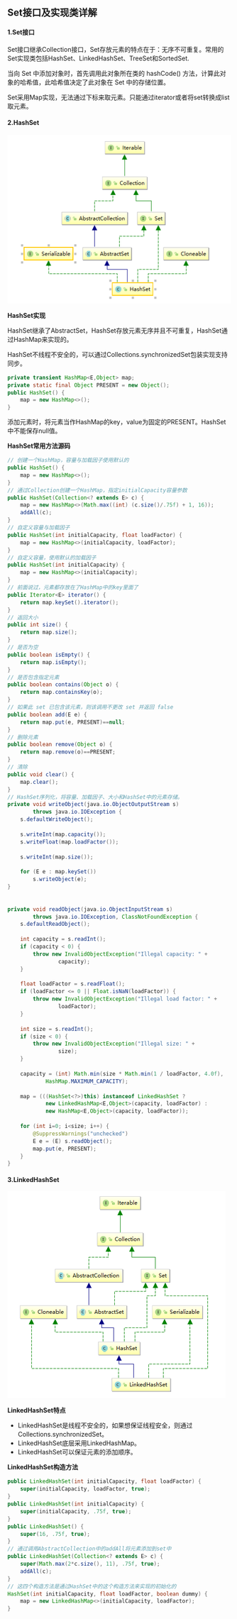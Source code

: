 ## Set接口及实现类详解

#### 1.Set接口

Set接口继承Collection接口，Set存放元素的特点在于：无序不可重复。常用的Set实现类包括HashSet、LinkedHashSet、TreeSet和SortedSet.

当向 Set 中添加对象时，首先调用此对象所在类的 hashCode() 方法，计算此对象的哈希值，此哈希值决定了此对象在 Set 中的存储位置。

Set采用Map实现，无法通过下标来取元素。只能通过iterator或者将set转换成list取元素。

#### 2.HashSet

![](https://github.com/lvCmx/study/blob/master/note/java/java%E5%AE%B9%E5%99%A8/img/hashset01.png)

**HashSet实现**

HashSet继承了AbstractSet，HashSet存放元素无序并且不可重复，HashSet通过HashMap来实现的。

HashSet不线程不安全的，可以通过Collections.synchronizedSet包装实现支持同步。

```java
private transient HashMap<E,Object> map;
private static final Object PRESENT = new Object();
public HashSet() {
    map = new HashMap<>();
}
```

添加元素时，将元素当作HashMap的key，value为固定的PRESENT。HashSet中不能保存null值。

**HashSet常用方法源码**

```java
// 创建一个HashMap，容量与加载因子使用默认的
public HashSet() {
    map = new HashMap<>();
}
// 通过Collection创建一个HashMap，指定initialCapacity容量参数
public HashSet(Collection<? extends E> c) {
    map = new HashMap<>(Math.max((int) (c.size()/.75f) + 1, 16));
    addAll(c);
}
// 自定义容量与加载因子
public HashSet(int initialCapacity, float loadFactor) {
    map = new HashMap<>(initialCapacity, loadFactor);
}
// 自定义容量，使用默认的加载因子
public HashSet(int initialCapacity) {
    map = new HashMap<>(initialCapacity);
}
// 前面说过，元素都存放在了HashMap中的key里面了
public Iterator<E> iterator() {
    return map.keySet().iterator();
}
// 返回大小
public int size() {
    return map.size();
}
// 是否为空
public boolean isEmpty() {
    return map.isEmpty();
}
// 是否包含指定元素
public boolean contains(Object o) {
    return map.containsKey(o);
}
// 如果此 set 已包含该元素，则该调用不更改 set 并返回 false
public boolean add(E e) {
    return map.put(e, PRESENT)==null;
}
// 删除元素
public boolean remove(Object o) {
    return map.remove(o)==PRESENT;
}
// 清除
public void clear() {
    map.clear();
}
// HashSet序列化，将容量、加载因子、大小和HashSet中的元素存储。
private void writeObject(java.io.ObjectOutputStream s)
        throws java.io.IOException {
    s.defaultWriteObject();

    s.writeInt(map.capacity());
    s.writeFloat(map.loadFactor());

    s.writeInt(map.size());

    for (E e : map.keySet())
        s.writeObject(e);
}


private void readObject(java.io.ObjectInputStream s)
        throws java.io.IOException, ClassNotFoundException {
    s.defaultReadObject();

    int capacity = s.readInt();
    if (capacity < 0) {
        throw new InvalidObjectException("Illegal capacity: " +
                capacity);
    }

    float loadFactor = s.readFloat();
    if (loadFactor <= 0 || Float.isNaN(loadFactor)) {
        throw new InvalidObjectException("Illegal load factor: " +
                loadFactor);
    }

    int size = s.readInt();
    if (size < 0) {
        throw new InvalidObjectException("Illegal size: " +
                size);
    }

    capacity = (int) Math.min(size * Math.min(1 / loadFactor, 4.0f),
            HashMap.MAXIMUM_CAPACITY);

    map = (((HashSet<?>)this) instanceof LinkedHashSet ?
            new LinkedHashMap<E,Object>(capacity, loadFactor) :
            new HashMap<E,Object>(capacity, loadFactor));

    for (int i=0; i<size; i++) {
        @SuppressWarnings("unchecked")
        E e = (E) s.readObject();
        map.put(e, PRESENT);
    }
}
```

#### 3.LinkedHashSet

![](https://github.com/lvCmx/study/blob/master/note/java/java%E5%AE%B9%E5%99%A8/img/linkedHashSet01.png)

**LinkedHashSet特点**

- LinkedHashSet是线程不安全的，如果想保证线程安全，则通过Collections.synchronizedSet。
- LinkedHashSet底层采用LinkedHashMap。
- LinkedHashSet可以保证元素的添加顺序。

**LinkedHashSet构造方法**

```java
public LinkedHashSet(int initialCapacity, float loadFactor) {
    super(initialCapacity, loadFactor, true);
}
public LinkedHashSet(int initialCapacity) {
    super(initialCapacity, .75f, true);
}
public LinkedHashSet() {
    super(16, .75f, true);
}
// 通过调用AbstractCollection中的addAll将元素添加到set中
public LinkedHashSet(Collection<? extends E> c) {
    super(Math.max(2*c.size(), 11), .75f, true);
    addAll(c);
}
// 这四个构造方法是通过HashSet中的这个构造方法来实现的初始化的
HashSet(int initialCapacity, float loadFactor, boolean dummy) {
    map = new LinkedHashMap<>(initialCapacity, loadFactor);
}
```



